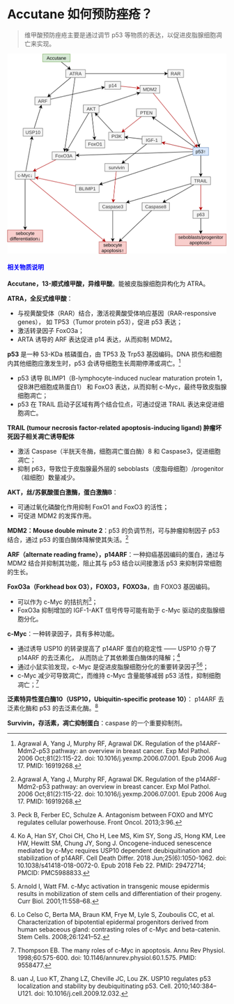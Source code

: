 # Accutane 如何预防痤疮？

> 维甲酸预防痤疮主要是通过调节 p53 等物质的表达，以促进皮脂腺细胞凋亡来实现。

<img alt='./Accutane_如何预防痤疮？/Accutane.png' src='./Accutane_如何预防痤疮？/Accutane.png' align='middle' width="%100" height="%100">

#### <font color='blue'>相关物质说明</font>

**Accutane，13-顺式维甲酸，异维甲酸**。能被皮脂腺细胞异构化为 ATRA。

**ATRA，全反式维甲酸**：
- 与视黄酸受体（RAR）结合，激活视黄酸受体响应基因（RAR-responsive genes），
  如 TP53（Tumor protein p53），促进 p53 表达；
- 激活转录因子 FoxO3a；
- ARTA 诱导的 ARF 表达促进 p14 表达，从而抑制 MDM2。

**p53** 是一种 53-KDa 核磷蛋白，由 TP53 及 Trp53 基因编码。DNA 损伤和细胞内其他细胞应激发生时，p53 会诱导细胞生长周期停滞或凋亡。[^2]
- p53 诱导 BLIMP1（B-lymphocyte-induced nuclear maturation protein 1，促B淋巴细胞成熟蛋白1） 和 FoxO3 表达，从而抑制 c-Myc，最终导致皮脂腺细胞凋亡；
- p53 在 TRAIL 启动子区域有两个结合位点，可通过促进 TRAIL 表达来促进细胞凋亡。

**TRAIL (tumour necrosis factor-related apoptosis-inducing ligand) 肿瘤坏死因子相关凋亡诱导配体**
- 激活 Caspase（半胱天冬酶，细胞凋亡蛋白酶）8 和 Caspase3，促进细胞凋亡；
- 抑制 p63，导致位于皮脂腺最外层的 seboblasts（皮脂母细胞）/progenitor（祖细胞）数量减少。

**AKT，丝/苏氨酸蛋白激酶，蛋白激酶B**：
- 可通过氧化磷酸化作用抑制 FoxO1 and FoxO3 的活性；
- 可促进 MDM2 的发挥作用。

**MDM2：Mouse double minute 2**：p53 的负调节剂，可与肿瘤抑制因子 p53 结合，通过 p53 的蛋白酶体降解使其失活。[^2]

**ARF（alternate reading frame），p14ARF**：一种抑癌基因编码的蛋白，通过与 MDM2 结合并抑制其功能，阻止其与 p53 结合以间接激活 p53 来抑制异常细胞的生长。

**FoxO3a（Forkhead box O3），FOXO3，FOXO3a**，由 FOXO3 基因编码。
- 可以作为 c-Myc 的拮抗剂[^7]；
- FoxO3a 抑制增加的 IGF-1-AKT 信号传导可能有助于 c-Myc 驱动的皮脂腺细胞分化。

**c-Myc**：一种转录因子，具有多种功能。
- 通过诱导 USP10 的转录提高了 p14ARF 蛋白的稳定性 —— USP10 介导了 p14ARF 的去泛素化，
  从而防止了其依赖蛋白酶体的降解；[^4]
- 通过小鼠实验发现，c-Myc 是促进皮脂腺细胞分化的重要转录因子[^5][^6]；
- c-Myc 减少可导致凋亡，而维持 c-Myc 含量能够减弱 p53 活性，抑制细胞凋亡；[^3]

**泛素特异性蛋白酶10（USP10，Ubiquitin-specific protease 10）**：
p14ARF 去泛素化酶和 p53 的去泛素化酶。[^8]

**Survivin，存活素，凋亡抑制蛋白**：caspase 的一个重要抑制剂。

[^1]: Melnik BC. p53: key conductor of all anti-acne therapies. J Transl Med. 2017 Sep 19;15(1):195. doi: 10.1186/s12967-017-1297-2. PMID: 28927457; PMCID: PMC5606086.
[^2]: Agrawal A, Yang J, Murphy RF, Agrawal DK. Regulation of the p14ARF-Mdm2-p53 pathway: an overview in breast cancer. Exp Mol Pathol. 2006 Oct;81(2):115-22. doi: 10.1016/j.yexmp.2006.07.001. Epub 2006 Aug 17. PMID: 16919268.
[^3]: Thompson EB. The many roles of c-Myc in apoptosis. Annu Rev Physiol. 1998;60:575-600. doi: 10.1146/annurev.physiol.60.1.575. PMID: 9558477.
[^4]: Ko A, Han SY, Choi CH, Cho H, Lee MS, Kim SY, Song JS, Hong KM, Lee HW, Hewitt SM, Chung JY, Song J. Oncogene-induced senescence mediated by c-Myc requires USP10 dependent deubiquitination and stabilization of p14ARF. Cell Death Differ. 2018 Jun;25(6):1050-1062. doi: 10.1038/s41418-018-0072-0. Epub 2018 Feb 22. PMID: 29472714; PMCID: PMC5988833.
[^5]: Arnold I, Watt FM. c-Myc activation in transgenic mouse epidermis results in mobilization of stem cells and differentiation of their progeny. Curr Biol. 2001;11:558–68.
[^6]: Lo Celso C, Berta MA, Braun KM, Frye M, Lyle S, Zouboulis CC, et al. Characterization of bipotential epidermal progenitors derived from human sebaceous gland: contrasting roles of c-Myc and beta-catenin. Stem Cells. 2008;26:1241–52.
[^7]: Peck B, Ferber EC, Schulze A. Antagonism between FOXO and MYC regulates cellular powerhouse. Front Oncol. 2013;3:96.
[^8]: uan J, Luo KT, Zhang LZ, Cheville JC, Lou ZK. USP10 regulates p53 localization and stability by deubiquitinating p53. Cell. 2010;140:384–U121. doi: 10.1016/j.cell.2009.12.032.
